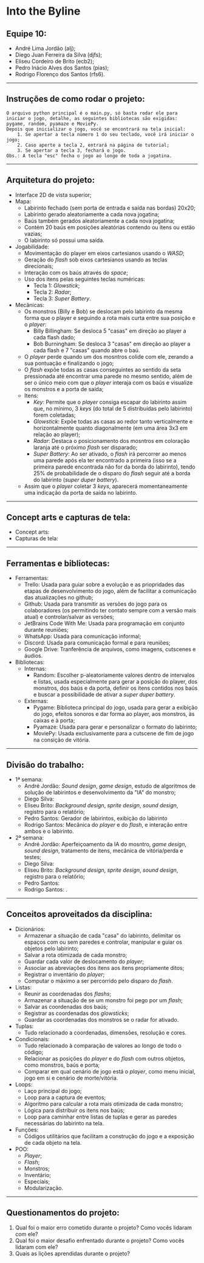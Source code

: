 # Into the Byline
## Equipe 10:
- André Lima Jordão (alj);
- Diego Juan Ferreira da Silva (djfs);
- Eliseu Cordeiro de Brito (ecb2);
- Pedro Inácio Alves dos Santos (pias);
- Rodrigo Florenço dos Santos (rfs6).
---
## Instruções de como rodar o projeto:
    O arquivo python principal é o main.py, só basta rodar ele para iniciar o jogo, detalhe, as seguintes bibliotecas são exigidas: pygame, random, pyamaze e MoviePy.
    Depois que inicializar o jogo, você se encontrará na tela inicial: 
        1. Se apertar a tecla número 1 do seu teclado, você irá iniciar o jogo;
        2. Caso aperte a tecla 2, entrará na página de tutorial;
        3. Se apertar a tecla 3, fechará o jogo.
    Obs.: A tecla "esc" fecha o jogo ao longo de toda a jogatina.
---
## Arquitetura do projeto:
- Interface 2D de vista superior;
- Mapa:
    - Labirinto fechado (sem porta de entrada e saída nas bordas) 20x20;
    - Labirinto gerado aleatoriamente a cada nova jogatina;
    - Baús também gerados aleatoriamente a cada nova jogatina;
    - Contém 20 baús em posições aleatórias contendo ou itens ou estão vazias;
    - O labirinto só possui uma saída.
- Jogabilidade:
    - Movimentação do player em eixos cartesianos usando o _WASD_;
    - Geração do _flash_ sob eixos cartesianos usando as teclas direcionais;
    - Interação com os baús através do _space_;
    - Uso dos itens pelas seguintes teclas numéricas:
        - Tecla 1: _Glowstick_;
        - Tecla 2: _Radar_;
        - Tecla 3: _Super Battery_.
- Mecânicas:
    - Os monstros (Billy e Bob) se deslocam pelo labirinto da mesma forma que o player e seguindo a rota mais curta entre sua posição e o _player_:
        - Billy Billingham: Se desloca 5 "casas" em direção ao player a cada flash dado;
        - Bob Burningham: Se desloca 3 "casas" em direção ao player a cada flash e 7 "casas" quando abre o baú.
    - O _player_ perde quando um dos mosntros colide com ele, zerando a sua pontuação e finalizando o jogo;
    - O _flash_ expõe todas as casas conseguintes ao sentido da seta pressionada até encontrar uma parede no mesmo sentido, além de ser o único meio com que o _player_ interaja com os baús e visualize os monstros e a porta de saída;
    - Itens:
        - _Key_: Permite que o _player_ consiga escapar do labirinto assim que, no mínimo, 3 _keys_ (do total de 5 distribuídas pelo labirinto) forem coletadas;
        - _Glowstick_: Expõe todas as casas ao redor tanto verticalmente e horizontalmente quanto diagonalmente (em uma área 3x3 em relação ao player);
        - _Radar_: Destaca o posicionamento dos mosntros em coloração laranja até o próximo _flash_ ser disparado;
        - _Super Battery_: Ao ser ativado, o _flash_ irá percorrer ao menos uma parede após ela ter encontrado a primeira (isso se a primeira parede encontrada não for da borda do labirinto), tendo 25% de probabilidade de o disparo do _flash_ seguir até a borda do labirinto (_super duper battery_).
    - Assim que o _player_ coletar 3 _keys_, aparecerá momentaneamente uma indicação da porta de saída no labirinto.
---
## Concept arts e capturas de tela:
- Concept arts:
- Capturas de tela:
---
## Ferramentas e bibliotecas:
- Ferramentas:
    - Trello: Usada para guiar sobre a evolução e as priopridades das etapas de desenvolvimento do jogo, além de facilitar a comunicação das atualizações no github;
    - Github: Usada para transmitir as versões do jogo para os colaboradores (os permitindo ter contato sempre com a versão mais atual) e controlar/salvar as versões;
    - JetBrains Code With Me: Usada para programação em conjunto durante reuniões;
    - WhatsApp: Usada para comunicação informal;
    - Discord: Usada para comunicação formal e para reuniões;
    - Google Drive: Tranferência de arquivos, como imagens, cutscenes e áudios.
- Bibliotecas:
    - Internas:
        - Random: Escolher p-aleatoriamente valores dentro de intervalos e listas, usada especialmente para gerar a posição do player, dos monstros, dos baús e da porta, definir os itens contidos nos baús e buscar a possibilidade de ativar a _super duper battery_.
    - Externas:
        - Pygame: Biblioteca principal do jogo, usada para gerar a exibição do jogo, efeitos sonoros e dar forma ao player, aos monstros, às caixas e à porta;
        - Pyamaze: Usada para gerar e personalizar o formato do labirinto;
        - MoviePy: Usada exclusivamente para a cutscene de fim de jogo na consição de vitória.

---
## Divisão do trabalho:
- 1ª semana:
    - André Jordão: _Sound design_, _game design_, estudo de algoritmos de solução de labirintos e desenvolvimento da "IA" do monstro;
    - Diego Silva: 
    - Eliseu Brito: _Background design_, _sprite design_, _sound design_, registro para o relatório;
    - Pedro Santos: Gerador de labirintos, exibição do labirinto
    - Rodrigo Santos: Mecânica do _player_ e do _flash_, e interação entre ambos e o labirinto.
- 2ª semana:
    - André Jordão: Aperfeiçoamento da IA do mosntro,  _game design_, _sound design_, tratamento de itens, mecânica de vitória/perda e testes;
    - Diego Silva: 
    - Eliseu Brito: _Background design_, _sprite design_, _sound design_, registro para o relatório;
    - Pedro Santos:
    - Rodrigo Santos: .
---
## Conceitos aproveitados da disciplina:
- Dicionários:
    - Armazenar a situação de cada "casa" do labirinto, delimitar os espaços com ou sem paredes e controlar, manipular e guiar os objetos pelo labirinto;
    - Salvar a rota otimizada de cada monstro;
    - Guardar cada valor de deslocamento do _player_;
    - Associar as abreviações dos itens aos itens propriamente ditos;
    - Registrar o inventário do _player_;
    - Computar o máximo a ser percorrido pelo disparo do _flash_.
- Listas:
    - Reunir as coordenadas dos _flashs_;
    - Armazenar a situação de se um monstro foi pego por um _flash_;
    - Salvar as coordenadas dos baús;
    - Registrar as coordenadas dos _glowsticks_;
    - Guardar as coordenadas dos monstros se o radar for ativado.
- Tuplas:
    - Tudo relacionado a coordenadas, dimensões, resolução e cores.
- Condicionais:
    - Tudo relacionado à comparação de valores ao longo de todo o código;
    - Relacionar as posições do _player_ e do _flash_ com outros objetos, como monstros, baús e porta;
    - Comparar em qual cenário de jogo está o _player_, como menu inicial, jogo em si e cenário de morte/vitória.
 - Loops:
    - Laço principal do jogo;
    - Loop para a captura de eventos;
    - Algoritmo para calcular a rota mais otimizada de cada monstro;
    - Lógica para distribuir os itens nos baús;
    - Loop para caminhar entre listas de tuplas e gerar as paredes necessárias do labirinto na tela.
 - Funções:
    - Códigos utilitários que facilitam a construção do jogo e a exposição de cada objeto na tela.
 - POO:
    - _Player_;
    - _Flash_;
    - Monstros;
    - Inventário;
    - Especiais;
    - Modularização.
---
## Questionamentos do projeto:
1. Qual foi o maior erro cometido durante o projeto? Como vocês lidaram com ele?
2. Qual foi o maior desafio enfrentado durante o projeto? Como vocês lidaram com ele?
3. Quais as lições aprendidas durante o projeto?
